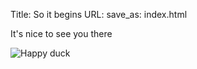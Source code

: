 Title: So it begins
URL:
save_as: index.html

It's nice to see you there

![Happy duck](http://24.media.tumblr.com/tumblr_ltr82kSU4p1qii6tmo1_400.gif)
